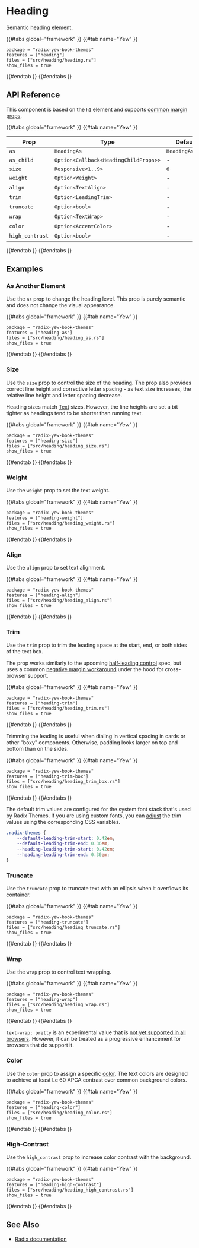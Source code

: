# Heading

Semantic heading element.

{{#tabs global="framework" }}
{{#tab name="Yew" }}

```toml,trunk
package = "radix-yew-book-themes"
features = ["heading"]
files = ["src/heading/heading.rs"]
show_files = true
```

{{#endtab }}
{{#endtabs }}

## API Reference

This component is based on the `h1` element and supports [common margin props](../overview/layout.md#margin-props).

{{#tabs global="framework" }}
{{#tab name="Yew" }}

| Prop            | Type                                  | Default         |
| --------------- | ------------------------------------- | --------------- |
| `as`            | `HeadingAs`                           | `HeadingAs::H1` |
| `as_child`      | `Option<Callback<HeadingChildProps>>` | -               |
| `size`          | `Responsive<1..9>`                    | `6`             |
| `weight`        | `Option<Weight>`                      | -               |
| `align`         | `Option<TextAlign>`                   | -               |
| `trim`          | `Option<LeadingTrim>`                 | -               |
| `truncate`      | `Option<bool>`                        | -               |
| `wrap`          | `Option<TextWrap>`                    | -               |
| `color`         | `Option<AccentColor>`                 | -               |
| `high_contrast` | `Option<bool>`                        | -               |

{{#endtab }}
{{#endtabs }}

## Examples

### As Another Element

Use the `as` prop to change the heading level. This prop is purely semantic and does not change the visual appearance.

{{#tabs global="framework" }}
{{#tab name="Yew" }}

```toml,trunk
package = "radix-yew-book-themes"
features = ["heading-as"]
files = ["src/heading/heading_as.rs"]
show_files = true
```

{{#endtab }}
{{#endtabs }}

### Size

Use the `size` prop to control the size of the heading. The prop also provides correct line height and corrective letter spacing - as text size increases, the relative line height and letter spacing decrease.

Heading sizes match [Text](./text.md) sizes. However, the line heights are set a bit tighter as headings tend to be shorter than running text.

{{#tabs global="framework" }}
{{#tab name="Yew" }}

```toml,trunk
package = "radix-yew-book-themes"
features = ["heading-size"]
files = ["src/heading/heading_size.rs"]
show_files = true
```

{{#endtab }}
{{#endtabs }}

### Weight

Use the `weight` prop to set the text weight.

{{#tabs global="framework" }}
{{#tab name="Yew" }}

```toml,trunk
package = "radix-yew-book-themes"
features = ["heading-weight"]
files = ["src/heading/heading_weight.rs"]
show_files = true
```

{{#endtab }}
{{#endtabs }}

### Align

Use the `align` prop to set text alignment.

{{#tabs global="framework" }}
{{#tab name="Yew" }}

```toml,trunk
package = "radix-yew-book-themes"
features = ["heading-align"]
files = ["src/heading/heading_align.rs"]
show_files = true
```

{{#endtab }}
{{#endtabs }}

### Trim

Use the `trim` prop to trim the leading space at the start, end, or both sides of the text box.

The prop works similarly to the upcoming [half-leading control](https://www.w3.org/TR/css-inline-3/#leading-trim) spec, but uses a common [negative margin workaround](https://seek-oss.github.io/capsize/) under the hood for cross-browser support.

{{#tabs global="framework" }}
{{#tab name="Yew" }}

```toml,trunk
package = "radix-yew-book-themes"
features = ["heading-trim"]
files = ["src/heading/heading_trim.rs"]
show_files = true
```

{{#endtab }}
{{#endtabs }}

Trimming the leading is useful when dialing in vertical spacing in cards or other "boxy" components. Otherwise, padding looks larger on top and bottom than on the sides.

{{#tabs global="framework" }}
{{#tab name="Yew" }}

```toml,trunk
package = "radix-yew-book-themes"
features = ["heading-trim-box"]
files = ["src/heading/heading_trim_box.rs"]
show_files = true
```

{{#endtab }}
{{#endtabs }}

The default trim values are configured for the system font stack that's used by Radix Themes. If you are using custom fonts, you can [adjust](../theme/typography.md) the trim values using the corresponding CSS variables.

```css
.radix-themes {
    --default-leading-trim-start: 0.42em;
    --default-leading-trim-end: 0.36em;
    --heading-leading-trim-start: 0.42em;
    --heading-leading-trim-end: 0.36em;
}
```

### Truncate

Use the `truncate` prop to truncate text with an ellipsis when it overflows its container.

{{#tabs global="framework" }}
{{#tab name="Yew" }}

```toml,trunk
package = "radix-yew-book-themes"
features = ["heading-truncate"]
files = ["src/heading/heading_truncate.rs"]
show_files = true
```

{{#endtab }}
{{#endtabs }}

### Wrap

Use the `wrap` prop to control text wrapping.

{{#tabs global="framework" }}
{{#tab name="Yew" }}

```toml,trunk
package = "radix-yew-book-themes"
features = ["heading-wrap"]
files = ["src/heading/heading_wrap.rs"]
show_files = true
```

{{#endtab }}
{{#endtabs }}

<div class="warning">

`text-wrap: pretty` is an experimental value that is [not yet supported in all browsers](https://developer.mozilla.org/en-US/docs/Web/CSS/text-wrap#browser_compatibility). However, it can be treated as a progressive enhancement for browsers that do support it.

</div>

### Color

Use the `color` prop to assign a specific [color](../theme/color.md). The text colors are designed to achieve at least Lc 60 APCA contrast over common background colors.

{{#tabs global="framework" }}
{{#tab name="Yew" }}

```toml,trunk
package = "radix-yew-book-themes"
features = ["heading-color"]
files = ["src/heading/heading_color.rs"]
show_files = true
```

{{#endtab }}
{{#endtabs }}

### High-Contrast

Use the `high_contrast` prop to increase color contrast with the background.

{{#tabs global="framework" }}
{{#tab name="Yew" }}

```toml,trunk
package = "radix-yew-book-themes"
features = ["heading-high-contrast"]
files = ["src/heading/heading_high_contrast.rs"]
show_files = true
```

{{#endtab }}
{{#endtabs }}

## See Also

-   [Radix documentation](https://www.radix-ui.com/themes/docs/components/heading)
